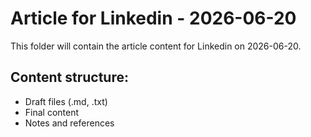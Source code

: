 # Article for Linkedin - 2026-06-20

This folder will contain the article content for Linkedin on 2026-06-20.

## Content structure:
- Draft files (.md, .txt)
- Final content
- Notes and references
